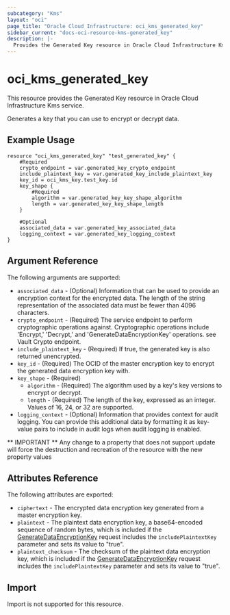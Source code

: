 ```yaml
---
subcategory: "Kms"
layout: "oci"
page_title: "Oracle Cloud Infrastructure: oci_kms_generated_key"
sidebar_current: "docs-oci-resource-kms-generated_key"
description: |-
  Provides the Generated Key resource in Oracle Cloud Infrastructure Kms service
---
```


# oci_kms_generated_key
This resource provides the Generated Key resource in Oracle Cloud Infrastructure Kms service.

Generates a key that you can use to encrypt or decrypt data.


## Example Usage

```hcl
resource "oci_kms_generated_key" "test_generated_key" {
	#Required
	crypto_endpoint = var.generated_key_crypto_endpoint
	include_plaintext_key = var.generated_key_include_plaintext_key
	key_id = oci_kms_key.test_key.id
	key_shape {
		#Required
		algorithm = var.generated_key_key_shape_algorithm
		length = var.generated_key_key_shape_length
	}

	#Optional
	associated_data = var.generated_key_associated_data
	logging_context = var.generated_key_logging_context
}
```

## Argument Reference

The following arguments are supported:

* `associated_data` - (Optional) Information that can be used to provide an encryption context for the encrypted data. The length of the string representation of the associated data must be fewer than 4096 characters. 
* `crypto_endpoint` - (Required) The service endpoint to perform cryptographic operations against. Cryptographic operations include 'Encrypt,' 'Decrypt,' and 'GenerateDataEncryptionKey' operations. see Vault Crypto endpoint.
* `include_plaintext_key` - (Required) If true, the generated key is also returned unencrypted.
* `key_id` - (Required) The OCID of the master encryption key to encrypt the generated data encryption key with.
* `key_shape` - (Required) 
	* `algorithm` - (Required) The algorithm used by a key's key versions to encrypt or decrypt.
	* `length` - (Required) The length of the key, expressed as an integer. Values of 16, 24, or 32 are supported. 
* `logging_context` - (Optional) Information that provides context for audit logging. You can provide this additional data by formatting it as key-value pairs to include in audit logs when audit logging is enabled. 


** IMPORTANT **
Any change to a property that does not support update will force the destruction and recreation of the resource with the new property values

## Attributes Reference

The following attributes are exported:

* `ciphertext` - The encrypted data encryption key generated from a master encryption key.
* `plaintext` - The plaintext data encryption key, a base64-encoded sequence of random bytes, which is included if the [GenerateDataEncryptionKey](https://docs.cloud.oracle.com/iaas/api/#/en/key/latest/GeneratedKey/GenerateDataEncryptionKey) request includes the `includePlaintextKey` parameter and sets its value to "true". 
* `plaintext_checksum` - The checksum of the plaintext data encryption key, which is included if the [GenerateDataEncryptionKey](https://docs.cloud.oracle.com/iaas/api/#/en/key/latest/GeneratedKey/GenerateDataEncryptionKey) request includes the `includePlaintextKey` parameter and sets its value to "true". 

## Import

Import is not supported for this resource.

